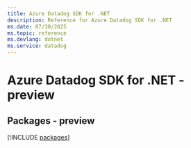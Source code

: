 ```yaml
---
title: Azure Datadog SDK for .NET
description: Reference for Azure Datadog SDK for .NET
ms.date: 07/30/2025
ms.topic: reference
ms.devlang: dotnet
ms.service: datadog
---
```

# Azure Datadog SDK for .NET - preview
## Packages - preview
[!INCLUDE [packages](datadog-index.md)]